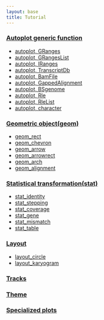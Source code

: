 ```yaml
---
layout: base
title: Tutorial
---
```


<!-- - [autoplot](#autoplot) -->
<!-- - [geom](#geom) -->
<!-- - [stat](#stat) -->
<!-- - [layout](#layout) -->
<!-- - [tracks](#tracks) -->
<!-- - [theme](#theme) -->
<!-- - [Specialized plots](#splot) -->



### [Autoplot generic function]({{site.url}}/autoplot) <a id = "autoplot"></a>
  -  [autoplot, GRanges]({{site.url}}/autoplot/GRanges)
  -  [autoplot, GRangesList]({{site.url}}/autoplot/GRangesList)
  -  [autoplot, IRanges]({{site.url}}/autoplot/IRanges)
  -  [autoplot, TranscriptDb]({{site.url}}/autoplot/TranscriptDb)
  -  [autoplot, BamFile]({{site.url}}/autoplot/BamFile)
  -  [autoplot, GappedAlignment]({{site.url}}/autoplot/GappedAlignment)
  -  [autoplot, BSgenome]({{site.url}}/autoplot/BSgenome)
  -  [autoplot, Rle]({{site.url}}/autoplot/Rle)
  -  [autoplot, RleList]({{site.url}}/autoplot/RleList)
  -  [autoplot, character]({{site.url}}/autoplot/character)


### [Geometric object(geom)]({{site.url}}/geom) <a id = "geom"></a>
  -  [geom_rect]({{site.url}}/geom/geom_rect)
  -  [geom_chevron]({{site.url}}/geom/geom_chevron)
  -  [geom_arrow]({{site.url}}/geom/geom_arrow)
  -  [geom_arrowrect]({{site.url}}/geom/geom_arrowrect)
  -  [geom_arch]({{site.url}}/geom/geom_arch)
  -  [geom_alignment]({{site.url}}/geom/geom_alignment)


### [Statistical transformation(stat)]({{site.url}}/stat) <a id = "stat"></a>
  -  [stat_identity]({{site.url}}/stat/stat_identity)
  -  [stat_stepping]({{site.url}}/stat/stat_stepping)
  -  [stat_coverage]({{site.url}}/stat/stat_coverage)
  -  [stat_gene]({{site.url}}/stat/stat_gene)
  -  [stat_mismatch]({{site.url}}/stat/stat_mismatch)
  -  [stat_table]({{site.url}}/stat/stat_table)  


### [Layout]({{site.url}}/layout) <a id = "layout"></a>
  -  [layout_circle]({{site.url}}/layout/layout_circle)
  -  [layout_karyogram]({{site.url}}/layout/layout_karyogram)

### [Tracks]({{site.url}}/tracks) <a id = "tracks"></a>

### [Theme]({{site.url}}/theme) <a id = "theme"></a>

### [Specialized plots]({{site.url}}/splots) <a id = "splots"></a>


